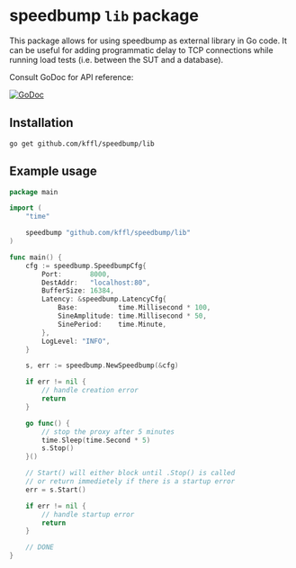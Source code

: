 # speedbump `lib` package

This package allows for using speedbump as external library in Go code. It can be useful for adding programmatic delay to TCP connections while running load tests (i.e. between the SUT and a database).

Consult GoDoc for API reference:

[![GoDoc](https://godoc.org/github.com/kffl/speedbump/lib?status.svg)](https://godoc.org/github.com/kffl/speedbump/lib)

## Installation

```
go get github.com/kffl/speedbump/lib
```

## Example usage

```go
package main

import (
	"time"

	speedbump "github.com/kffl/speedbump/lib"
)

func main() {
	cfg := speedbump.SpeedbumpCfg{
		Port:       8000,
		DestAddr:   "localhost:80",
		BufferSize: 16384,
		Latency: &speedbump.LatencyCfg{
			Base:          time.Millisecond * 100,
			SineAmplitude: time.Millisecond * 50,
			SinePeriod:    time.Minute,
		},
		LogLevel: "INFO",
	}

	s, err := speedbump.NewSpeedbump(&cfg)

	if err != nil {
		// handle creation error
		return
	}

	go func() {
		// stop the proxy after 5 minutes
		time.Sleep(time.Second * 5)
		s.Stop()
	}()

	// Start() will either block until .Stop() is called
	// or return immedietely if there is a startup error
	err = s.Start()

	if err != nil {
		// handle startup error
		return
	}

	// DONE
}
```

